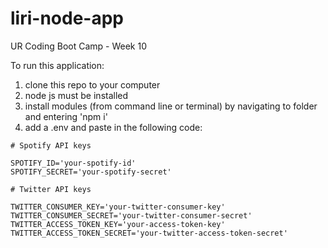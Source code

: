 # liri-node-app
UR Coding Boot Camp -  Week 10

To run this application:

1) clone this repo to your computer
2) node js must be installed
3) install modules (from command line or terminal) by navigating to folder and entering 'npm i'
4) add a .env and paste in the following code:
```
# Spotify API keys

SPOTIFY_ID='your-spotify-id'
SPOTIFY_SECRET='your-spotify-secret'

# Twitter API keys

TWITTER_CONSUMER_KEY='your-twitter-consumer-key'
TWITTER_CONSUMER_SECRET='your-twitter-consumer-secret'
TWITTER_ACCESS_TOKEN_KEY='your-access-token-key'
TWITTER_ACCESS_TOKEN_SECRET='your-twitter-access-token-secret'
```